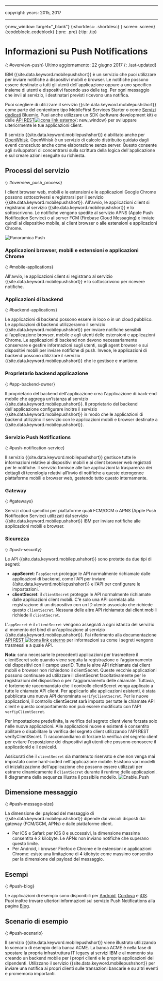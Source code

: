 ----

copyright:
 years: 2015, 2017

---

{:new_window: target="_blank"}
{:shortdesc: .shortdesc}
{:screen:.screen}
{:codeblock:.codeblock}
{:pre: .pre}
{:tip: .tip}

# Informazioni su Push Notifications 
{: #overview-push}
Ultimo aggiornamento: 22 giugno 2017
{: .last-updated}

IBM {{site.data.keyword.mobilepushshort}} è un servizio che puoi utilizzare per inviare notifiche a dispositivi mobili e browser. Le notifiche possono essere destinate a tutti gli utenti dell'applicazione oppure a uno specifico insieme di utenti e dispositivi facendo uso delle tag. Per ogni messaggio che invii al servizio, i destinatari previsti ricevono una notifica.


Puoi scegliere di utilizzare il servizio {{site.data.keyword.mobilepushshort}} come parte del contenitore tipo MobileFirst Services Starter o come [Servizi dedicati](/docs/dedicated/index.html) Bluemix.  Puoi anche utilizzare un SDK (software development kit) e delle [API REST![icona link esterno](../../icons/launch-glyph.svg "icona link esterno")](https://mobile.{DomainName}/imfpush/ "icona link esterno"){: new_window} per sviluppare ulteriormente le tue applicazioni client.


Il servizio {{site.data.keyword.mobilepushshort}} è abilitato anche per [OpenWhisk](/docs/openwhisk/index.html). OpenWhisk è un servizio di calcolo distribuito guidato dagli eventi conosciuto anche come elaborazione senza server. Questo consente agli sviluppatori di concentrarsi sulla scrittura della logica dell'applicazione e sul creare azioni eseguite su richiesta.


## Processi del servizio
{: #overview_push_process}

I client browser web, mobili e le estensioni e le applicazioni Google Chrome possono sottoscriversi e registrarsi per il servizio {{site.data.keyword.mobilepushshort}}. All'avvio, le applicazioni client si registrano al servizio {{site.data.keyword.mobilepushshort}} e lo sottoscrivono. Le notifiche vengono spedite al servizio APNS (Apple Push Notification Service) o al server FCM (Firebase Cloud Messaging) e inviate quindi al dispositivo mobile, ai client browser o alle estensioni e applicazioni Chrome.

![Panoramica Push](images/overview.jpg)


### Applicazioni browser, mobili e estensioni e applicazioni Chrome
{: #mobile-applications}

All'avvio, le applicazioni client si registrano al servizio {{site.data.keyword.mobilepushshort}} e lo sottoscrivono per ricevere notifiche.

### Applicazioni di backend
{: #backend-applications}

Le applicazioni di backend possono essere in loco o in un cloud pubblico. Le applicazioni di backend utilizzeranno il servizio {{site.data.keyword.mobilepushshort}} per inviare notifiche sensibili all'applicazione browser, mobile e agli utenti delle estensioni e applicazioni Chrome. Le applicazioni di backend non devono necessariamente conservare e gestire informazioni sugli utenti, sugli agent browser e sui dispositivi mobili per inviare notifiche di push. Invece, le applicazioni di backend possono utilizzare il servizio {{site.data.keyword.mobilepushshort}} che le gestisce e mantiene.

### Proprietario backend applicazione
{: #app-backend-owner}

Il proprietario del backend dell'applicazione crea l'applicazione di back-end mobile che aggrega un'istanza al servizio {{site.data.keyword.mobilepushshort}}. Il proprietario del backend dell'applicazione configurare inoltre il servizio {{site.data.keyword.mobilepushshort}} in modo che le applicazioni di backend utilizzino il servizio con le applicazioni mobili e browser destinate a {{site.data.keyword.mobilepushshort}}.

### Servizio Push Notifications 
{: #push-notification-service}

Il servizio {{site.data.keyword.mobilepushshort}} gestisce tutte le informazioni relative ai dispositivi mobili e ai client browser web registrati per le notifiche. Il servizio fornisce alle tue applicazioni la trasparenza dei dettagli di tecnologia relativi all'invio di notifiche a queste eterogenee piattaforme mobili e browser web, gestendo tutto questo internamente.

### Gateway
{: #gateways}

Servizi cloud specifici per piattaforme quali FCM/GCM o APNS (Apple Push Notification Service) utilizzati dal servizio {{site.data.keyword.mobilepushshort}} IBM per inviare notifiche alle applicazioni mobili e browser.

### Sicurezza
{: #push-security}

Le API {{site.data.keyword.mobilepushshort}} sono protette da due tipi di segreti:

- **appSecret**: l'`appSecret` protegge le API normalmente richiamate dalle applicazioni di backend, come l'API per inviare {{site.data.keyword.mobilepushshort}} e l'API per configurare le impostazioni.
- **clientSecret**:  il `clientSecret` protegge le API normalmente richiamate dalle applicazioni client mobili. C'è solo una API correlata alla registrazione di un dispositivo con un ID utente associato che richiede questo `clientSecret`. Nessuna delle altre API richiamate dai client mobili richiede il `clientSecret`. 

L'`appSecret` e il `clientSecret` vengono assegnati a ogni istanza del servizio al momento del bind di un'applicazione al servizio {{site.data.keyword.mobilepushshort}}. Fai riferimento alla documentazione [API REST ![Icona link esterno](../../icons/launch-glyph.svg "Icona link esterno")](https://mobile.{DomainName}/imfpush/ "Icona link esterno") per informazioni su come i segreti vengono trasmessi e a quale API.

**Nota**: sono necessarie le precedenti applicazioni per trasmettere il clientSecret solo quando viene seguita la registrazione o l'aggiornamento dei dispositivi con il campo userID. Tutte le altre API richiamate dai client mobili e browser non richiedono il clientSecret. Queste vecchie applicazioni possono continuare ad utilizzare il clientSecret facoltativamente per le registrazioni del dispositivo o per l'aggiornamento delle chiamate. Tuttavia, è fortemente raccomandato che il controllo clientSecret venga applicato a tutte le chiamate API client. Per applicarlo alle applicazioni esistenti, è stata pubblicata una nuova API denominata `verifyClientSecret`.  Per le nuove applicazioni, il controllo clientSecret sarà imposto per tutte le chiamate API client e questo comportamento non può essere modificato con l'API `verfiyClientSecret`.

Per impostazione predefinita, la verifica del segreto client viene forzata solo nelle nuove applicazioni. Alle applicazioni nuove e esistenti è consentito abilitare o disabilitare la verifica del segreto client utilizzando l'API REST verifyClientSecret. Ti raccomandiamo di forzare la verifica del segreto client per evitare l'esposizione dei dispositivi agli utenti che possono conoscere il applicationId e il deviceId.

Assicurati che il `clientSecret` sia mantenuto riservato e che non venga mai impostato come hard-coded nell'applicazione mobile. Esistono vari modelli di inizializzazione dell'applicazione che possono essere utilizzati per estrarre dinamicamente il `clientSecret` durante il runtime delle applicazioni. Il diagramma della sequenza illustra il possibile modello.
![Enable_Push](images/init_client_secret.jpg) 



## Dimensione messaggio
{: #push-message-size}

La dimensione del payload del messaggio di {{site.data.keyword.mobilepushshort}} dipende dai vincoli disposti dai gateway (FCM/GCM, APNs) e dalle piattaforme client. 

- Per iOS e Safari: per iOS 8 e successivi, la dimensione massima consentita è 2 kilobyte. Le APNs non inviano notifiche che superano questo limite.
- Per Android, i browser Firefox e Chrome e le estensioni e applicazioni Chrome: esiste una limitazione di 4 kilobyte come massimo consentito per la dimensione del payload del messaggio.

## Esempi
{: #push-blog}

Le applicazioni di esempio sono disponibili per [Android](https://github.com/ibm-bluemix-mobile-services/bms-samples-android-hellopush/), [Cordova](https://github.com/ibm-bluemix-mobile-services/bms-samples-cordova-hellopush) e [iOS](https://github.com/ibm-bluemix-mobile-services/bms-samples-swift-hellopush).
Puoi inoltre trovare ulteriori informazioni sul servizio Push Notifications alla pagina [Blog](http://push-notification-service.mybluemix.net/).  


## Scenario di esempio 
{: #push-scenario}

Il servizio {{site.data.keyword.mobilepushshort}} viene illustrato utilizzando lo scenario di esempio della banca ACME. La banca ACME è nella fase di spostare la propria infrastruttura IT legacy ai servizi IBM e al momento sta creando un backend mobile per i propri clienti e le proprie applicazioni dei dipendenti. Utilizzano il servizio {{site.data.keyword.mobilepushshort}} per inviare una notifica ai propri clienti sulle transazioni bancarie e su altri eventi e promemoria importanti.

